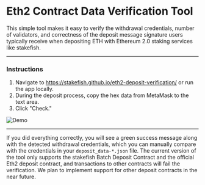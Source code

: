 # Eth2 Contract Data Verification Tool

This simple tool makes it easy to verify the withdrawal credentials, number of validators, and correctness of the deposit message signature users typically receive when depositing ETH with Ethereum 2.0 staking services like stakefish.

---

### Instructions

1. Navigate to https://stakefish.github.io/eth2-deposit-verification/ or run the app locally.
2. During the deposit process, copy the hex data from MetaMask to the text area.
3. Click "Check."

![Demo](https://miro.medium.com/max/700/0*WNnSrvxyiIgsTIcG)

---

If you did everything correctly, you will see a green success message along with the detected withdrawal credentials, which you can manually compare with the credentials in your `deposit_data-*.json` file. The current version of the tool only supports the stakefish Batch Deposit Contract and the official Eth2 deposit contract, and transactions to other contracts will fail the verification. We plan to implement support for other deposit contracts in the near future.
